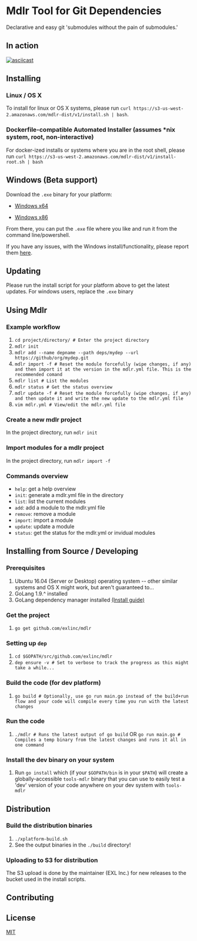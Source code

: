 # Mdlr Tool for Git Dependencies

Declarative and easy git 'submodules without the pain of submodules.'

## In action

[![asciicast](https://asciinema.org/a/192116.png)](https://asciinema.org/a/192116)

## Installing

### Linux / OS X

To install for linux or OS X systems, please run `curl https://s3-us-west-2.amazonaws.com/mdlr-dist/v1/install.sh | bash`.

### Dockerfile-compatible Automated Installer (assumes *nix system, root, non-interactive)

For docker-ized installs or systems where you are in the root shell, please run `curl https://s3-us-west-2.amazonaws.com/mdlr-dist/v1/install-root.sh | bash`

## Windows (Beta support)

Download the `.exe` binary for your platform:

- [Windows x64](https://s3-us-west-2.amazonaws.com/mdlr-dist/v1/windows-amd64-mdlr.exe)

- [Windows x86](https://s3-us-west-2.amazonaws.com/mdlr-dist/v1/windows-386-mdlr.exe)

From there, you can put the `.exe` file where you like and run it from the command line/powershell.

If you have any issues, with the Windows install/functionality, please report them [here]().

## Updating

Please run the install script for your platform above to get the latest updates. For windows users, replace the `.exe` binary

## Using Mdlr

### Example workflow

1.  `cd project/directory/ # Enter the project directory`
2.  `mdlr init`
3.  `mdlr add --name depname --path deps/mydep --url https://github/org/mydep.git`
4.  `mdlr import -f # Reset the module forcefully (wipe changes, if any) and then import it at the version in the mdlr.yml file. This is the recommended comand`
5.  `mdlr list # List the modules`
6.  `mdlr status # Get the status overview`
7.  `mdlr update -f # Reset the module forcefully (wipe changes, if any) and then update it and write the new update to the mdlr.yml file`
8.  `vim mdlr.yml # View/edit the mdlr.yml file`

### Create a new mdlr project

In the project directory, run `mdlr init`

### Import modules for a mdlr project

In the project directory, run `mdlr import -f`

### Commands overview

- `help`: get a help overview
- `init`: generate a mdlr.yml file in the directory
- `list`: list the current modules
- `add`: add a module to the mdlr.yml file
- `remove`: remove a module
- `import`: import a module
- `update`: update a module
- `status`: get the status for the mdlr.yml or invidual modules

## Installing from Source / Developing

### Prerequisites

1. Ubuntu 16.04 (Server or Desktop) operating system -- other similar systems and OS X might work, but aren't guaranteed to...
2. GoLang 1.9.^ installed
3. GoLang dependency manager installed [(Install guide)](https://github.com/golang/dep#setup)

### Get the project

1. `go get github.com/exlinc/mdlr`

### Setting up `dep`

1. `cd $GOPATH/src/github.com/exlinc/mdlr`
2. `dep ensure -v # Set to verbose to track the progress as this might take a while...`

### Build the code (for dev platform)

1. `go build # Optionally, use go run main.go instead of the build+run flow and your code will compile every time you run with the latest changes`

### Run the code

1. `./mdlr # Runs the latest output of go build` OR `go run main.go # Compiles a temp binary from the latest changes and runs it all in one command`

### Install the dev binary on your system

1. Run `go install` which (if your `$GOPATH/bin` is in your `$PATH`) will create a globally-accessible `tools-mdlr` binary that you can use to easily test a 'dev' version of your code anywhere on your dev system with `tools-mdlr`

## Distribution

### Build the distribution binaries

1. `./xplatform-build.sh`
2. See the output binaries in the `./build` directory!

### Uploading to S3 for distribution

The S3 upload is done by the maintainer (EXL Inc.) for new releases to the bucket used in the install scripts.

## Contributing


## License

[MIT](LICENSE)
